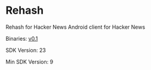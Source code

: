 # Rehash
Rehash for Hacker News
Android client for Hacker News

Binaries: [v0.1](https://github.com/epishie/Rehash/releases/tag/0.1)

SDK Version: 23

Min SDK Version: 9
